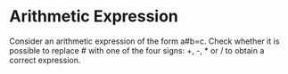 <h1>Arithmetic Expression
</h1>
<p>Consider an arithmetic expression of the form a#b=c. Check whether it is possible to replace # with one of the four signs: +, -, * or / to obtain a correct expression.
 </p>





